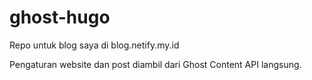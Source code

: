 # ghost-hugo
Repo untuk blog saya di blog.netify.my.id

Pengaturan website dan post diambil dari Ghost Content API langsung.
